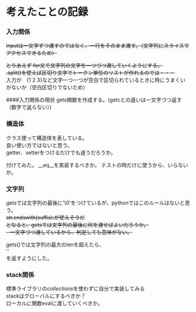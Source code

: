 # 考えたことの記録

### 入力関係
~~inputは一文字ずつ渡すのではなく、一行をそのまま渡す。（文字列にスライスでアクセスできるため）~~  
  
~~とりあえず for文で文字列の文字を一つづつ渡していくようにする。~~   
~~.split()を使えば区切り文字でトークン単位のリストが作れるのでは・・・~~  
入力が　{1 2 3}など文字一つ一つが空白で区切られているときに時にうまくいかないか（空白区切りでないため）

####入力関係の現状
gets関数を作成する。(getcとの違いは一文字づつ返す（数字で返らない）)

### 構造体
クラス使って構造体を表している。  
良い使い方ではないと思う。  
getter、setterをつけるだけでも違うだろうか。

付けてみた。
__eq__を実装するべきか。
テストの時だけに使うから、いらないか。

### 文字列
getsでは文字列の最後に'\0'をつけているが、pythonではこのルールはないと思う。  
~~str.endswith(suffix):が使えそうだ~~  
~~となると、getsでは文字列の最後に何を渡せばよいだろうか。~~  
~~- 一文字づつ渡しているから、判定しても意味がない。~~

gets()では文字列の最大のlenを超えたら、  
''  
を返すようにした。

### stack関係
標準ライブラリの*collections*を使わずに自分で実装してみる  
stackはグローバルにするべきか？  
ローカルに関数evalに渡していくべきか。